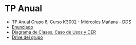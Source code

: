 # TP Anual
- TP Anual Grupo 8, Curso K3002 - Miércoles Mañana - DDS
- [Enunciado](https://drive.google.com/file/d/1J9pDAq8RihO9yQLbe_qc6Zh9uiPH-TpF/view)
- [Diagrama de Clases, Caso de Usos y DER](https://app.diagrams.net/#G1cPuI6meBNtr9A6qbFEBYlH9FELENpo4s)
- [Drive del grupo](https://drive.google.com/drive/folders/1keCfn6GdY7el2ePluSUG2pU453ba8G-9)
